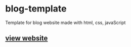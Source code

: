 # blog-template
Template for blog website made with html, css, javaScript
## [view website](https://ramankarki.github.io/blog-template/)
